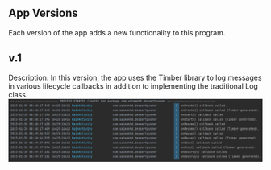 ## App Versions
Each version of the app adds a new functionality to this program.
## v.1
Description: In this version, the app uses the Timber library to log messages in various lifecycle callbacks in addition to implementing the traditional Log class.
![Dessert Pusher v.1](https://github.com/SalmaKHD/AndroidStudioProjects/blob/main/AndroidLifecycle/app-pictures/DessertPusher-v.1.PNG?raw=true)
